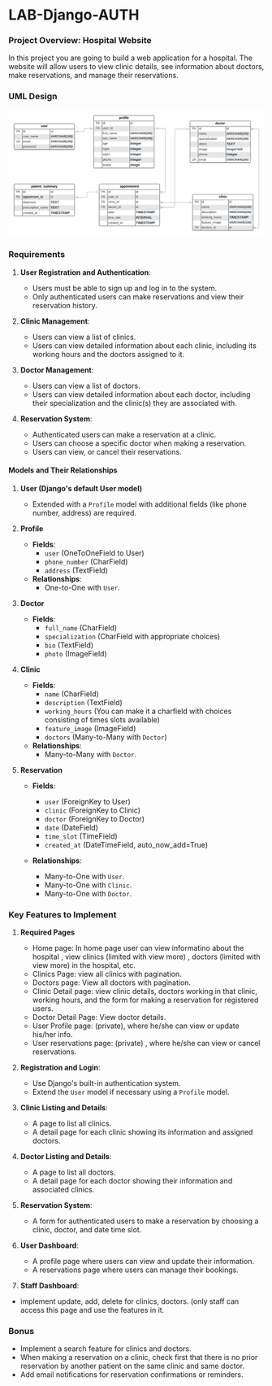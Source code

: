 # LAB-Django-AUTH

### Project Overview: Hospital Website

In this project you are going to build a web application for a hospital. The website will allow users to view clinic details, see information about doctors, make reservations, and manage their reservations.

### UML Design

![alt text](Hospital_UML.png)

### Requirements

1. **User Registration and Authentication**:

   - Users must be able to sign up and log in to the system.
   - Only authenticated users can make reservations and view their reservation history.

2. **Clinic Management**:

   - Users can view a list of clinics.
   - Users can view detailed information about each clinic, including its working hours and the doctors assigned to it.

3. **Doctor Management**:

   - Users can view a list of doctors.
   - Users can view detailed information about each doctor, including their specialization and the clinic(s) they are associated with.

4. **Reservation System**:
   - Authenticated users can make a reservation at a clinic.
   - Users can choose a specific doctor when making a reservation.
   - Users can view, or cancel their reservations.

#### Models and Their Relationships

1. **User (Django's default User model)**

   - Extended with a `Profile` model with additional fields (like phone number, address) are required.

2. **Profile**

   - **Fields**:
     - `user` (OneToOneField to User)
     - `phone_number` (CharField)
     - `address` (TextField)
   - **Relationships**:
     - One-to-One with `User`.

3. **Doctor**

   - **Fields**:
     - `full_name` (CharField)
     - `specialization` (CharField with appropriate choices)
     - `bio` (TextField)
     - `photo` (ImageField)

4. **Clinic**

   - **Fields**:
     - `name` (CharField)
     - `description` (TextField)
     - `working_hours` (You can make it a charfield with choices consisting of times slots available)
     - `feature_image` (ImageField)
     - `doctors` (Many-to-Many with `Doctor`)
   - **Relationships**:
     - Many-to-Many with `Doctor`.

5. **Reservation**

   - **Fields**:

     - `user` (ForeignKey to User)
     - `clinic` (ForeignKey to Clinic)
     - `doctor` (ForeignKey to Doctor)
     - `date` (DateField)
     - `time_slot` (TimeField)
     - `created_at` (DateTimeField, auto_now_add=True)

   - **Relationships**:
     - Many-to-One with `User`.
     - Many-to-One with `Clinic`.
     - Many-to-One with `Doctor`.

### Key Features to Implement

1. **Required Pages**

   - Home page: In home page user can view informatino about the hospital , view clinics (limited with view more) , doctors (limited with view more) in the hospital, etc.
   - Clinics Page: view all clinics with pagination.
   - Doctors page: View all doctors with pagination.
   - Clinic Detail page: view clinic details, doctors working in that clinic, working hours, and the form for making a reservation for registered users.
   - Doctor Detail Page: View doctor details.
   - User Profile page: (private), where he/she can view or update his/her info.
   - User reservations page: (private) , where he/she can view or cancel reservations.

2. **Registration and Login**:

   - Use Django's built-in authentication system.
   - Extend the `User` model if necessary using a `Profile` model.

3. **Clinic Listing and Details**:

   - A page to list all clinics.
   - A detail page for each clinic showing its information and assigned doctors.

4. **Doctor Listing and Details**:

   - A page to list all doctors.
   - A detail page for each doctor showing their information and associated clinics.

5. **Reservation System**:

   - A form for authenticated users to make a reservation by choosing a clinic, doctor, and date time slot.

6. **User Dashboard**:

   - A profile page where users can view and update their information.
   - A reservations page where users can manage their bookings.

7. **Staff Dashboard**:

- implement update, add, delete for clinics, doctors. (only staff can access this page and use the features in it.

### Bonus

- Implement a search feature for clinics and doctors.
- When making a reservation on a clinic, check first that there is no prior reservation by another patient on the same clinic and same doctor.
- Add email notifications for reservation confirmations or reminders.
